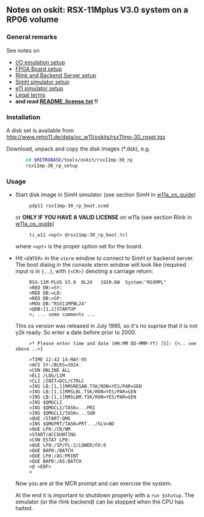 ## Notes on oskit: RSX-11Mplus V3.0 system on a RP06 volume

### General remarks
See notes on
- [I/O emulation setup](../../../doc/w11a_io_emulation.md)
- [FPGA Board setup](../../../doc/w11a_board_connection.md)
- [Rlink and Backend Server setup](../../../doc/w11a_backend_setup.md)
- [SimH simulator setup](../../../doc/w11a_simh_setup.md)
- [e11 simulator setup](../../../doc/w11a_e11_setup.md)
- [Legal terms](../../../doc/w11a_os_guide.md)
- **and read [README_license.txt](README_license.txt) !!**

### Installation
A disk set is available from
http://www.retro11.de/data/oc_w11/oskits/rsx11mp-30_rpset.tgz

Download, unpack and copy the disk images (*.dsk), e.g.
```bash
       cd $RETROBASE/tools/oskit/rsx11mp-30_rp
       rsx11mp-30_rp_setup
```

### Usage

- Start disk image in SimH simulator (see section SimH in
  [w11a_os_guide](../../../doc/w11a_os_guide.md#user-content-simh))

  ```
       pdp11 rsx11mp-30_rp_boot.scmd
  ```

  or **ONLY IF YOU HAVE A VALID LICENSE** on w11a (see section Rlink in
  [w11a_os_guide](../../../doc/w11a_os_guide.md#user-content-rlink))
  ```
       ti_w11 <opt> @rsx11mp-30_rp_boot.tcl
  ```

  where `<opt>` is the proper option set for the board.

- Hit `<ENTER>` in the `xterm` window to connect to SimH or backend server.
  The boot dialog in the console xterm window will look like
  (required input is in `{..}`, with `{<CR>}` denoting a carriage return:
  ```
       RSX-11M-PLUS V3.0  BL24   1920.KW  System:"RSXMPL"
       >RED DB:=SY:
       >RED DB:=LB:
       >RED DB:=SP:
       >MOU DB:"RSX11MPBL24"
       >@DB:[1,2]STARTUP
       >; ... some comments ...
  ```

  This os version was released in July 1985, so it's no suprise
  that it is not y2k ready. So enter a date before prior to 2000.
  ```
       >* Please enter time and date (HH:MM DD-MMM-YY) [S]: {<.. see above ..>}

       >TIME 12:42 14-MAY-95
       >ACS SY:/BLKS=1024.
       >CON ONLINE ALL
       >ELI /LOG/LIM
       >CLI /INIT=DCL/CTRLC
       >INS LB:[1,1]RMSRESAB.TSK/RON=YES/PAR=GEN
       >INS LB:[1,1]RMSLBL.TSK/RON=YES/PAR=GEN
       >INS LB:[1,1]RMSLBM.TSK/RON=YES/PAR=GEN
       >INS $QMGCLI
       >INS $QMGCLI/TASK=...PRI
       >INS $QMGCLI/TASK=...SUB
       >QUE /START:QMG
       >INS $QMGPRT/TASK=PRT.../SLV=NO
       >QUE LP0:/CR/NM
       >START/ACCOUNTING
       >CON ESTAT LP0:
       >QUE LP0:/SP/FL:2/LOWER/FO:0
       >QUE BAP0:/BATCH
       >QUE LP0:/AS:PRINT
       >QUE BAP0:/AS:BATCH
       >@ <EOF>
       >
  ```

  Now you are at the MCR prompt and can exercise the system.

  At the end it is important to shutdown properly with a `run $shutup`.
  The simulator (or the rlink backend) can be stopped when the
  CPU has halted.
